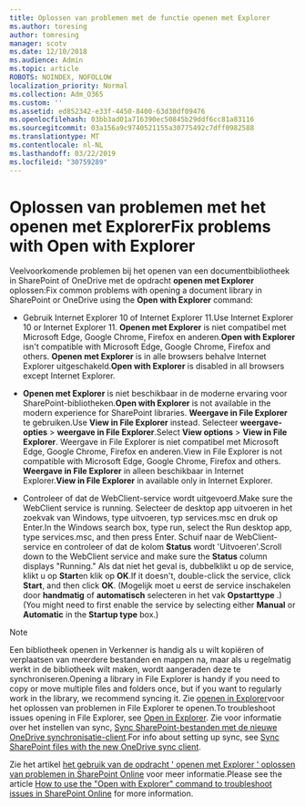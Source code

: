 ```yaml
---
title: Oplossen van problemen met de functie openen met Explorer
ms.author: toresing
author: tomresing
manager: scotv
ms.date: 12/10/2018
ms.audience: Admin
ms.topic: article
ROBOTS: NOINDEX, NOFOLLOW
localization_priority: Normal
ms.collection: Adm_O365
ms.custom: ''
ms.assetid: ed852342-e33f-4450-8400-63d30df09476
ms.openlocfilehash: 03bb3ad01a716390ec50845b29ddf6cc81a83116
ms.sourcegitcommit: 03a156a9c9740521155a30775492c7dff0982588
ms.translationtype: MT
ms.contentlocale: nl-NL
ms.lasthandoff: 03/22/2019
ms.locfileid: "30759289"
---
```

# <a name="fix-problems-with-open-with-explorer"></a><span data-ttu-id="8d858-102">Oplossen van problemen met het openen met Explorer</span><span class="sxs-lookup"><span data-stu-id="8d858-102">Fix problems with Open with Explorer</span></span>

<span data-ttu-id="8d858-103">Veelvoorkomende problemen bij het openen van een documentbibliotheek in SharePoint of OneDrive met de opdracht **openen met Explorer** oplossen:</span><span class="sxs-lookup"><span data-stu-id="8d858-103">Fix common problems with opening a document library in SharePoint or OneDrive using the **Open with Explorer** command:</span></span> 
  
- <span data-ttu-id="8d858-104">Gebruik Internet Explorer 10 of Internet Explorer 11.</span><span class="sxs-lookup"><span data-stu-id="8d858-104">Use Internet Explorer 10 or Internet Explorer 11.</span></span> <span data-ttu-id="8d858-105">**Openen met Explorer** is niet compatibel met Microsoft Edge, Google Chrome, Firefox en anderen.</span><span class="sxs-lookup"><span data-stu-id="8d858-105">**Open with Explorer** isn't compatible with Microsoft Edge, Google Chrome, Firefox and others.</span></span> <span data-ttu-id="8d858-106">**Openen met Explorer** is in alle browsers behalve Internet Explorer uitgeschakeld.</span><span class="sxs-lookup"><span data-stu-id="8d858-106">**Open with Explorer** is disabled in all browsers except Internet Explorer.</span></span> 
    
- <span data-ttu-id="8d858-107">**Openen met Explorer** is niet beschikbaar in de moderne ervaring voor SharePoint-bibliotheken.</span><span class="sxs-lookup"><span data-stu-id="8d858-107">**Open with Explorer** is not available in the modern experience for SharePoint libraries.</span></span> <span data-ttu-id="8d858-108">**Weergave in File Explorer** te gebruiken.</span><span class="sxs-lookup"><span data-stu-id="8d858-108">Use **View in File Explorer** instead.</span></span> <span data-ttu-id="8d858-109">Selecteer **weergave-opties** \> **weergave in File Explorer**.</span><span class="sxs-lookup"><span data-stu-id="8d858-109">Select **View options** \> **View in File Explorer**.</span></span> <span data-ttu-id="8d858-110">Weergave in File Explorer is niet compatibel met Microsoft Edge, Google Chrome, Firefox en anderen.</span><span class="sxs-lookup"><span data-stu-id="8d858-110">View in File Explorer is not compatible with Microsoft Edge, Google Chrome, Firefox and others.</span></span> <span data-ttu-id="8d858-111">**Weergave in File Explorer** in alleen beschikbaar in Internet Explorer.</span><span class="sxs-lookup"><span data-stu-id="8d858-111">**View in File Explorer** in available only in Internet Explorer.</span></span> 
    
- <span data-ttu-id="8d858-112">Controleer of dat de WebClient-service wordt uitgevoerd.</span><span class="sxs-lookup"><span data-stu-id="8d858-112">Make sure the WebClient service is running.</span></span> <span data-ttu-id="8d858-113">Selecteer de desktop app uitvoeren in het zoekvak van Windows, type uitvoeren, typ services.msc en druk op Enter.</span><span class="sxs-lookup"><span data-stu-id="8d858-113">In the Windows search box, type run, select the Run desktop app, type services.msc, and then press Enter.</span></span> <span data-ttu-id="8d858-114">Schuif naar de WebClient-service en controleer of dat de kolom **Status** wordt 'Uitvoeren'.</span><span class="sxs-lookup"><span data-stu-id="8d858-114">Scroll down to the WebClient service and make sure the **Status** column displays "Running."</span></span> <span data-ttu-id="8d858-115">Als dat niet het geval is, dubbelklikt u op de service, klikt u op **Start**en klik op **OK**.</span><span class="sxs-lookup"><span data-stu-id="8d858-115">If it doesn't, double-click the service, click **Start**, and then click **OK**.</span></span> <span data-ttu-id="8d858-116">(Mogelijk moet u eerst de service inschakelen door **handmatig** of **automatisch** selecteren in het vak **Opstarttype** .)</span><span class="sxs-lookup"><span data-stu-id="8d858-116">(You might need to first enable the service by selecting either **Manual** or **Automatic** in the **Startup type** box.)</span></span> 
    
> [!NOTE]
> <span data-ttu-id="8d858-117">Een bibliotheek openen in Verkenner is handig als u wilt kopiëren of verplaatsen van meerdere bestanden en mappen na, maar als u regelmatig werkt in de bibliotheek wilt maken, wordt aangeraden deze te synchroniseren.</span><span class="sxs-lookup"><span data-stu-id="8d858-117">Opening a library in File Explorer is handy if you need to copy or move multiple files and folders once, but if you want to regularly work in the library, we recommend syncing it.</span></span> <span data-ttu-id="8d858-118">Zie [openen in Explorer](https://go.microsoft.com/fwlink/?linkid=871665)voor het oplossen van problemen in File Explorer te openen.</span><span class="sxs-lookup"><span data-stu-id="8d858-118">To troubleshoot issues opening in File Explorer, see [Open in Explorer](https://go.microsoft.com/fwlink/?linkid=871665).</span></span> <span data-ttu-id="8d858-119">Zie voor informatie over het instellen van sync, [Sync SharePoint-bestanden met de nieuwe OneDrive synchronisatie-client](https://go.microsoft.com/fwlink/?linkid=871666).</span><span class="sxs-lookup"><span data-stu-id="8d858-119">For info about setting up sync, see [Sync SharePoint files with the new OneDrive sync client](https://go.microsoft.com/fwlink/?linkid=871666).</span></span>
  
<span data-ttu-id="8d858-120">Zie het artikel [het gebruik van de opdracht ' openen met Explorer ' oplossen van problemen in SharePoint Online](https://support.office.com/article/How-to-use-the-Open-with-Explorer-command-to-troubleshoot-issues-in-SharePoint-Online-87155331-0c92-4224-a4c1-da5c21c4ade4) voor meer informatie.</span><span class="sxs-lookup"><span data-stu-id="8d858-120">Please see the article [How to use the "Open with Explorer" command to troubleshoot issues in SharePoint Online](https://support.office.com/article/How-to-use-the-Open-with-Explorer-command-to-troubleshoot-issues-in-SharePoint-Online-87155331-0c92-4224-a4c1-da5c21c4ade4) for more information.</span></span> 
  

